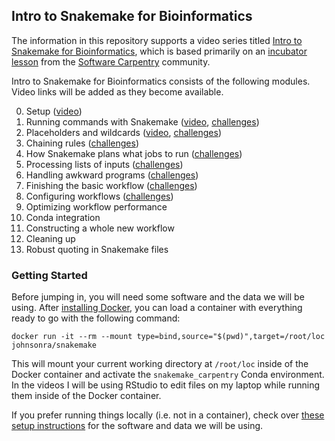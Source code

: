## Intro to Snakemake for Bioinformatics

The information in this repository supports a video series titled [Intro to Snakemake for Bioinformatics](), which is based primarily on an [incubator lesson](https://carpentries-incubator.github.io/snakemake-novice-bioinformatics) from the [Software Carpentry](https://software-carpentry.org/) community.

Intro to Snakemake for Bioinformatics consists of the following modules. Video links will be added as they become available.

0. Setup ([video](https://youtu.be/pKUFky2te40))
1. Running commands with Snakemake ([video](https://youtu.be/JnoDIv-sxQs), [challenges](https://johnsonra.github.io/snakemake-bioinfo-intro/challenges/01Running-commands.html))
2. Placeholders and wildcards ([video](https://youtu.be/tKP9qriQtSQ), [challenges](https://johnsonra.github.io/snakemake-bioinfo-intro/challenges/02Placeholders-wildcards.html))
3. Chaining rules ([challenges](https://johnsonra.github.io/snakemake-bioinfo-intro/challenges/03Chaining-rules.html))
4. How Snakemake plans what jobs to run ([challenges](https://johnsonra.github.io/snakemake-bioinfo-intro/challenges/04Snakemake-job-planning.html))
5. Processing lists of inputs ([challenges](https://johnsonra.github.io/snakemake-bioinfo-intro/challenges/05Processing-lists-of-inputs.html))
6. Handling awkward programs ([challenges](https://johnsonra.github.io/snakemake-bioinfo-intro/challenges/06Handling-awkward-programs.html))
7. Finishing the basic workflow ([challenges](https://johnsonra.github.io/snakemake-bioinfo-intro/challenges/07Finishing-the-basic-workflow.html))
8. Configuring workflows ([challenges](https://johnsonra.github.io/snakemake-bioinfo-intro/challenges/08Configuring-workflows.html))
9. Optimizing workflow performance
10. Conda integration
11. Constructing a whole new workflow
12. Cleaning up
13. Robust quoting in Snakemake files


### Getting Started

Before jumping in, you will need some software and the data we will be using. After [installing Docker](https://www.docker.com/products/docker-desktop/), you can load a container with everything ready to go with the following command:

```
docker run -it --rm --mount type=bind,source="$(pwd)",target=/root/loc johnsonra/snakemake
```

This will mount your current working directory at `/root/loc` inside of the Docker container and activate the `snakemake_carpentry` Conda environment. In the videos I will be using RStudio to edit files on my laptop while running them inside of the Docker container.

If you prefer running things locally (i.e. not in a container), check over [these setup instructions](https://carpentries-incubator.github.io/snakemake-novice-bioinformatics/setup.html) for the software and data we will be using.
